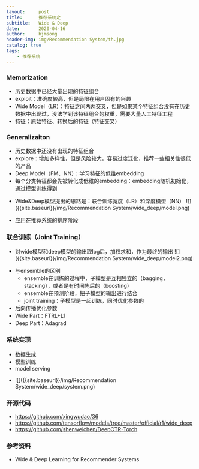 ```yaml
---
layout:     post
title:      推荐系统之
subtitle:   Wide & Deep
date:       2020-04-16
author:     bjmsong
header-img: img/Recommendation System/th.jpg
catalog: true
tags:
    - 推荐系统
---
```

### Memorization
- 历史数据中已经大量出现的特征组合
- exploit：准确度较高，但是局限在用户固有的兴趣
- Wide Model（LR）：特征之间两两交叉，但是如果某个特征组合没有在历史数据中出现过，没法学到该特征组合的权重，需要大量人工特征工程
- 特征：原始特征、转换后的特征（特征交叉）

### Generalizaiton
- 历史数据中还没有出现的特征组合
- explore：增加多样性，但是风险较大，容易过度泛化，推荐一些相关性很低的产品
- Deep Model（FM、NN）：学习特征的低维embedding
- 每个分类特征都会先被转化成低维的embedding：embedding随机初始化，通过模型训练得到


<ul> 
<li markdown="1">
Wide&Deep模型提出的思路是：联合训练宽度（LR）和深度模型（NN）
![]({{site.baseurl}}/img/Recommendation System/wide_deep/model.png) 
</li> 
</ul> 

- 应用在推荐系统的排序阶段


### 联合训练（Joint Training）
<ul> 
<li markdown="1">
对wide模型和deep模型的输出取log后，加权求和，作为最终的输出
![]({{site.baseurl}}/img/Recommendation System/wide_deep/model2.png) 
</li> 
</ul> 

- 与ensemble的区别
    - ensemble在训练的过程中，子模型是互相独立的（bagging，stacking），或者是有时间先后的（boosting）
    - ensemble在预测阶段，把子模型的输出进行结合
    - joint training：子模型是一起训练，同时优化参数的
- 后向传播优化参数
- Wide Part：FTRL+L1
- Deep Part：Adagrad


### 系统实现
- 数据生成
- 模型训练
- model serving

<ul> 
<li markdown="1">
![]({{site.baseurl}}/img/Recommendation System/wide_deep/system.png) 
</li> 
</ul> 


### 开源代码
- https://github.com/xingwudao/36
- https://github.com/tensorflow/models/tree/master/official/r1/wide_deep
- https://github.com/shenweichen/DeepCTR-Torch

### 参考资料
- Wide & Deep Learning for Recommender Systems

